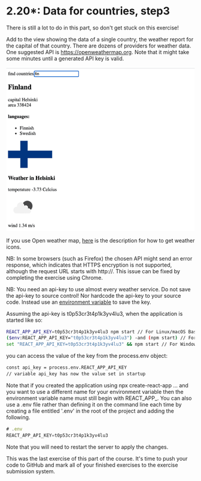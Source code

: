 # 2.20*: Data for countries, step3

There is still a lot to do in this part, so don't get stuck on this exercise!

Add to the view showing the data of a single country,
the weather report for the capital of that country.
There are dozens of providers for weather data.
One suggested API is https://openweathermap.org.
Note that it might take some minutes until a generated API key is valid.

![App view](./images/app-view.png)

If you use Open weather map, [here](https://openweathermap.org/weather-conditions#Icon-list)
is the description for how to get weather icons.

NB: In some browsers (such as Firefox) the chosen API might send an error response,
which indicates that HTTPS encryption is not supported,
although the request URL starts with http://.
This issue can be fixed by completing the exercise using Chrome.

NB: You need an api-key to use almost every weather service.
Do not save the api-key to source control!
Nor hardcode the api-key to your source code.
Instead use an [environment variable](https://create-react-app.dev/docs/adding-custom-environment-variables/)
to save the key.

Assuming the api-key is t0p53cr3t4p1k3yv4lu3, when the application is started like so:

```bash
REACT_APP_API_KEY=t0p53cr3t4p1k3yv4lu3 npm start // For Linux/macOS Bash
($env:REACT_APP_API_KEY="t0p53cr3t4p1k3yv4lu3") -and (npm start) // For Windows PowerShell
set "REACT_APP_API_KEY=t0p53cr3t4p1k3yv4lu3" && npm start // For Windows cmd.exe
```

you can access the value of the key from the process.env object:

```bash
const api_key = process.env.REACT_APP_API_KEY
// variable api_key has now the value set in startup
```

Note that if you created the application using npx create-react-app ...
and you want to use a different name for your environment variable
then the environment variable name must still begin with REACT_APP_.
You can also use a .env file rather than defining it on the command line each time
by creating a file entitled '.env' in the root of the project and adding the following.

```js
# .env
REACT_APP_API_KEY=t0p53cr3t4p1k3yv4lu3
```

Note that you will need to restart the server to apply the changes.

This was the last exercise of this part of the course.
It's time to push your code to GitHub and mark all of your
finished exercises to the exercise submission system.
